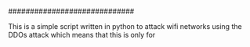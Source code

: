#############################

This is a simple script written in python to attack wifi networks using the DDOs attack which  means that this is only for
